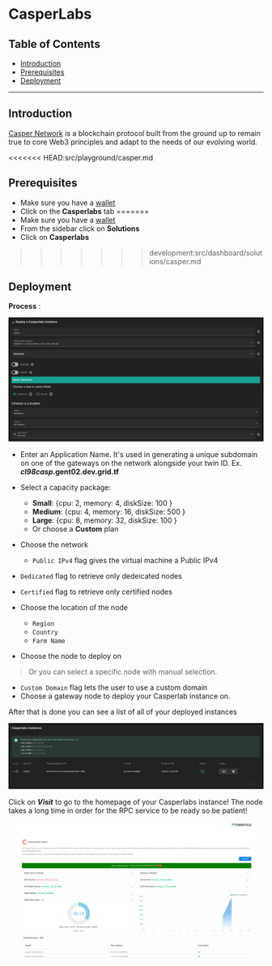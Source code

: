 <h1> CasperLabs </h1>

<h2>Table of Contents </h2>

- [Introduction](#introduction)
- [Prerequisites](#prerequisites)
- [Deployment](#deployment)

***

## Introduction

[Casper Network](https://casperlabs.io/) is a blockchain protocol built from the ground up to remain true to core Web3 principles and adapt to the needs of our evolving world.

<<<<<<< HEAD:src/playground/casper.md
## Prerequisites

- Make sure you have a [wallet](./wallet_connector.md)
- Click on the **Casperlabs** tab
=======
- Make sure you have a [wallet](../wallet_connector.md)
- From the sidebar click on **Solutions**
- Click on **Casperlabs**
>>>>>>> development:src/dashboard/solutions/casper.md

## Deployment

__Process__ :

![ ](./img/solutions_casperlabs.png)

- Enter an Application Name. It's used in generating a unique subdomain on one of the gateways on the network alongside your twin ID. Ex. ***cl98casp*.gent02.dev.grid.tf**

- Select a capacity package:
    - **Small**: {cpu: 2, memory: 4, diskSize: 100 }
    - **Medium**: {cpu: 4, memory: 16, diskSize: 500 }
    - **Large**: {cpu: 8, memory: 32, diskSize: 100 }
    - Or choose a **Custom** plan
- Choose the network
   - `Public IPv4` flag gives the virtual machine a Public IPv4

- `Dedicated` flag to retrieve only dedeicated nodes 
- `Certified` flag to retrieve only certified nodes 
- Choose the location of the node
   - `Region`
   - `Country`
   - `Farm Name`
- Choose the node to deploy on 
> Or you can select a specific node with manual selection.
- `Custom Domain` flag lets the user to use a custom domain
- Choose a gateway node to deploy your Casperlab instance on.

After that is done you can see a list of all of your deployed instances

![ ](./img/casper4.png)

Click on ***Visit*** to go to the homepage of your Casperlabs instance! The node takes a long time in order for the RPC service to be ready so be patient!

![ ](./img/casper5.png)